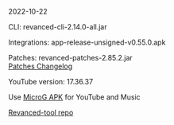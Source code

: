 2022-10-22
  
CLI: revanced-cli-2.14.0-all.jar  

Integrations: app-release-unsigned-v0.55.0.apk  

Patches: revanced-patches-2.85.2.jar  
[Patches Changelog](https://github.com/revanced/revanced-patches/releases/tag/v2.85.2)  

YouTube version: 17.36.37

Use [MicroG APK](https://github.com/inotia00/VancedMicroG/releases/latest/download/microg.apk) for YouTube and Music

[Revanced-tool repo](https://github.com/Kingsmanvn-Official/Revanced-tool)
